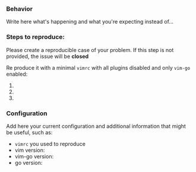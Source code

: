 ### Behavior

Write here what's happening and what you're expecting instead of...

### Steps to reproduce:

Please create a reproducible case of your problem. If this step is
not provided, the issue will be **closed**

Re produce it with a minimal `vimrc` with all plugins disabled and
only `vim-go` enabled:

1.
2.
3.

### Configuration

Add here your current configuration and additional information that might be
useful, such as:

* `vimrc` you used to reproduce
* vim version:
* vim-go version:
* go version:
